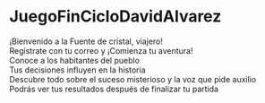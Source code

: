 # JuegoFinCicloDavidAlvarez

¡Bienvenido a la Fuente de cristal, viajero!  
Regístrate con tu correo y ¡Comienza tu aventura!  
Conoce a los habitantes del pueblo  
Tus decisiones influyen en la historia  
Descubre todo sobre el suceso misterioso y la voz que pide auxilio  
Podrás ver tus resultados después de finalizar tu partida  
